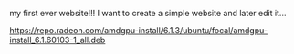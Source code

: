  my first ever website!!!
I want to create a simple website and later edit it... 





https://repo.radeon.com/amdgpu-install/6.1.3/ubuntu/focal/amdgpu-install_6.1.60103-1_all.deb
